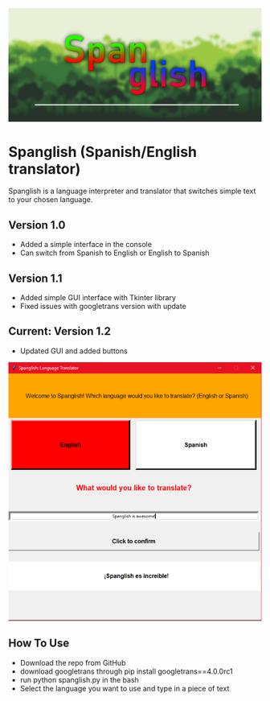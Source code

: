 ![screenshot](spanglish.png)

# Spanglish (Spanish/English translator)
Spanglish is a language interpreter and translator that switches simple text to your chosen language.

## Version 1.0 
- Added a simple interface in the console
- Can switch from Spanish to English or English to Spanish

## Version 1.1
- Added simple GUI interface with Tkinter library
- Fixed issues with googletrans version with update

## Current: Version 1.2
- Updated GUI and added buttons

![screenshot](example.png)


## How To Use
- Download the repo from GitHub
- download googletrans through pip install googletrans==4.0.0rc1
- run python spanglish.py in the bash
- Select the language you want to use and type in a piece of text
